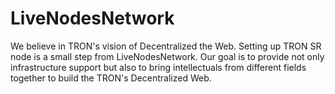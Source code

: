 <h1>LiveNodesNetwork</h1>

We believe in  TRON's vision of Decentralized the Web. Setting up  TRON SR node is a small step from LiveNodesNetwork.  Our goal is to provide not only infrastructure support but also to bring intellectuals from different fields together to build the TRON's Decentralized  Web.

